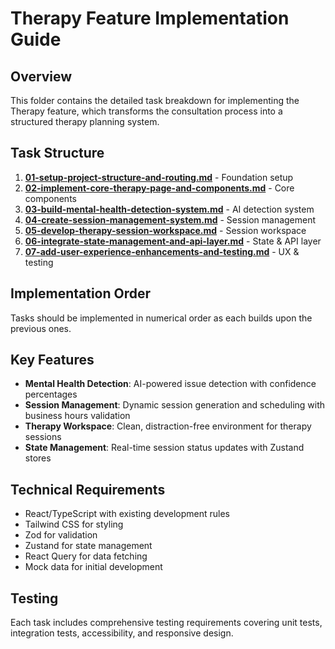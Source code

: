 # Therapy Feature Implementation Guide

## Overview

This folder contains the detailed task breakdown for implementing the Therapy feature, which transforms the consultation process into a structured therapy planning system.

## Task Structure

1. **[01-setup-project-structure-and-routing.md](./01-setup-project-structure-and-routing.md)** - Foundation setup
2. **[02-implement-core-therapy-page-and-components.md](./02-implement-core-therapy-page-and-components.md)** - Core components
3. **[03-build-mental-health-detection-system.md](./03-build-mental-health-detection-system.md)** - AI detection system
4. **[04-create-session-management-system.md](./04-create-session-management-system.md)** - Session management
5. **[05-develop-therapy-session-workspace.md](./05-develop-therapy-session-workspace.md)** - Session workspace
6. **[06-integrate-state-management-and-api-layer.md](./06-integrate-state-management-and-api-layer.md)** - State & API layer
7. **[07-add-user-experience-enhancements-and-testing.md](./07-add-user-experience-enhancements-and-testing.md)** - UX & testing

## Implementation Order

Tasks should be implemented in numerical order as each builds upon the previous ones.

## Key Features

- **Mental Health Detection**: AI-powered issue detection with confidence percentages
- **Session Management**: Dynamic session generation and scheduling with business hours validation
- **Therapy Workspace**: Clean, distraction-free environment for therapy sessions
- **State Management**: Real-time session status updates with Zustand stores

## Technical Requirements

- React/TypeScript with existing development rules
- Tailwind CSS for styling
- Zod for validation
- Zustand for state management
- React Query for data fetching
- Mock data for initial development

## Testing

Each task includes comprehensive testing requirements covering unit tests, integration tests, accessibility, and responsive design.
